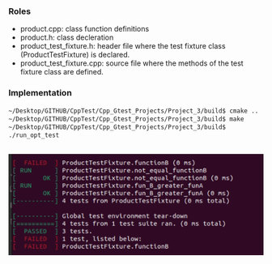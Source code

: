 ### Roles
- product.cpp: class function definitions
- product.h: class decleration
- product_test_fixture.h: header file where the test fixture class (ProductTestFixture) is declared.
- product_test_fixture.cpp: source file where the methods of the test fixture class are defined.

### Implementation

 ```
~/Desktop/GITHUB/CppTest/Cpp_Gtest_Projects/Project_3/build$ cmake ..
~/Desktop/GITHUB/CppTest/Cpp_Gtest_Projects/Project_3/build$ make
~/Desktop/GITHUB/CppTest/Cpp_Gtest_Projects/Project_3/build$ ./run_opt_test


 ```

![Result](https://github.com/Yigit-Kuyu/Cpp_Gtest_Projects/blob/main/Project_3/Project3.png)
